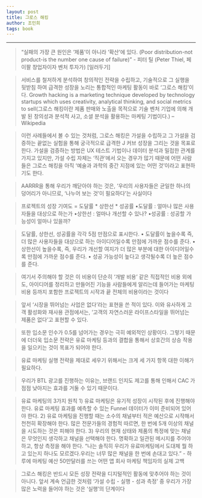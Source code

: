 ```yaml
---
layout: post
title: 그로스 해킹
author: 조민희
tags: book
---
```



-----

>  “실패의 가장 큰 원인은 ‘제품’이 아니라 ‘확산’에 있다.   (Poor distribution-not product-is the number one cause of failure)” - 피터 틸 (Peter Thiel, 페이팔 창업자이자 벤처 투자가)   [일러두기]

> 서비스를 철저하게 분석하여 창의적인 전략을 수립하고, 기술적으로 그 실행을 뒷받침 하여 급격한 성장을 노리는 통합적인 마케팅 활동이 바로 ‘그로스 해킹’이다.   Growth hacking is a marketing technique developed by technology startups which uses creativity, analytical thinking, and social metrics to sell(그로스 해킹이란 제품 판매와 노출을 목적으로 기술 벤처 기업에 의해 개발 된 창의성과 분석적 사고, 소셜 분석을 활용하는 마케팅 기법이다.) – Wikipedia

> 이런 사례들에서 볼 수 있는 것처럼, 그로스 해킹은 가설을 수립하고 그 가설을 검증하는 끝없는 실험을 통해 궁극적으로 급격한 J 커브 성장을 그리는 것을 목표로 한다. 가설을 검증하는 방법은 UX 테스트 기법이나 데이터 분석과 밀접한 관계를 가지고 있지만, 가설 수립 자체는 ‘직관’에서 오는 경우가 많기 때문에 어떤 사람들은 그로스 해킹을 아직 ‘예술과 과학의 중간 지점에 있는 어떤 것’이라고 표현하기도 한다.

> AARRR을 통해 우리가 깨닫아야 하는 것은, ‘우리의 사용자들은 균일한 하나의 덩어리가 아니므로, ‘나누어 보는 것’이 필요하다’는 사실이다

>  프로젝트의 성장 기여도 = 도달률 * 상한선 * 성공률   •도달률 : 얼마나 많은 사용자들을 대상으로 하는가   •상한선 : 얼마나 개선할 수 있나?   •성공률 : 성공할 가능성이 얼마나 있을까?

>  도달률, 상한선, 성공률을 각각 5점 만점으로 표시한다.   • 도달률이 높을수록 즉, 더 많은 사용자들을 대상으로 하는 아이디어일수록 만점에 가까운 점수를 준다.   • 상한선이 높을수록, 즉, 우리가 개선할 여지가 더 많은 부분에 대한 아이디어일수록 만점에 가까운 점수를 준다.   • 성공 가능성이 높다고 생각될수록 더 높은 점수를 준다.

> 여기서 주의해야 할 것은 이 비용이 단순히 ‘개발 비용’ 같은 직접적인 비용 외에도, 아이디어를 정리하고 만들어진 기능을 사람들에게 알리는데 들어가는 마케팅 비용 등까지 포함한 프로젝트의 시작과 끝 전체의 비용이라는 것이다

> 앞서 ‘시장을 뛰어넘는 사업은 없다’라는 표현을 쓴 적이 있다. 이와 유사하게 고객 활성화와 재사용 관점에서는, ‘고객의 자연스러운 라이프스타일을 뛰어넘는 제품은 없다’고 표현할 수 있다.

> 또한 입소문 인수가 0.5를 넘어가는 경우는 극히 예외적인 상황이다. 그렇기 때문에 더더욱 입소문 전략은 유료 마케팅 등과의 결합을 통해서 상호간의 상승 작용을 일으키는 것이 목표가 되어야 한다.

> 유료 마케팅 실행 전략을 제대로 세우기 위해서는 크게 세 가지 항목 대한 이해가 필요하다.

> 우리가 BTL 광고를 진행하는 이유는, 브랜드 인지도 제고를 통해 인해서 CAC 가 점점 낮아지는 효과를 거둘 수 있기 때문이다.

> 유료 마케팅의 3가지 원칙   1) 유료 마케팅은 유기적 성장이 시작된 후에 진행해야 한다. 유료 마케팅 효과를 예측할 수 있는 Funnel 데이터가 이미 준비되어 있어야 한다.   2) 유료 마케팅을 진행할 때는 소수의 채널부터 적은 예산으로 시작해서 천천히 확장해야 한다. 많은 전문가들의 경험적 따르면, 한 번에 5개 이상의 채널을 시도하는 것은 피해야 한다.   3) 우리의 현재 상태와 제품의 특정에 맞는 채널은 무엇인지 생각하고 채널을 선택해야 한다. 명확하고 일관된 메시지를 주어야 하고, 항상 측정을 해야 한다.    “나는 솔직히 우리가 유료마케팅에서 도대체 뭘 하고 있는지 하나도 모르겠다.우리는 너무 많은 채널을 한 번에 손대고 있다.” - 하루에 마케팅 예산 50만달러를 쓰는 어떤 앱 회사 마케팅 책임자의 실제 고백

> 그로스 해킹은 반드시 모든 성장 전략을 디지털적인 활동에 맞추어야 하는 것이 아니다. 앞서 계속 언급한 것처럼 ‘가설 수립 - 실행 - 성과 측정’ 중 우리가 가장 많은 노력을 들어야 하는 것은 ‘실행’의 단계이다 
